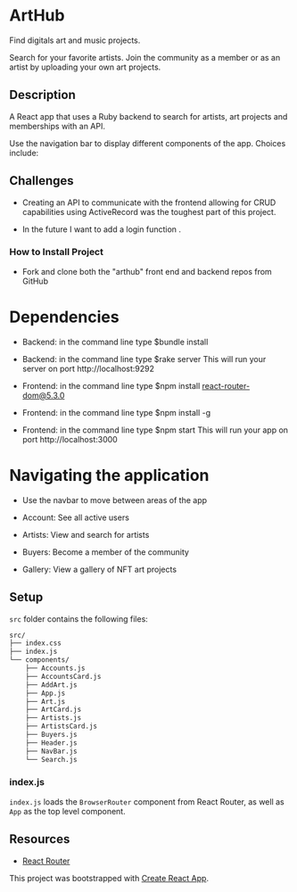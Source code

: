 # ArtHub

Find digitals art and music projects. 

Search for your favorite artists. Join the community as a member or as an artist by uploading your own art projects.  

## Description

A React app that uses a Ruby backend to search for artists, art projects and memberships with an API.

Use the navigation bar to display different components of the app. Choices include: 

## Challenges

- Creating an API to communicate with the frontend allowing for CRUD capabilities using ActiveRecord was the toughest part of this project. 

- In the future I want to add a login function .

### How to Install Project

- Fork and clone both the "arthub" front end and backend repos from GitHub
# Dependencies

- Backend: in the command line type $bundle install

- Backend: in the command line type $rake server
This will run your server on port http://localhost:9292

- Frontend: in the command line type $npm install react-router-dom@5.3.0

- Frontend: in the command line type $npm install -g

- Frontend: in the command line type $npm start 
This will run your app on port http://localhost:3000

# Navigating the application
- Use the navbar to move between areas of the app

- Account: See all active users

- Artists: View and search for artists

- Buyers: Become a member of the community

- Gallery: View a gallery of NFT art projects 

## Setup

`src` folder contains the following files:

```txt
src/
├── index.css
├── index.js
└── components/
    ├── Accounts.js
    ├── AccountsCard.js
    ├── AddArt.js
    ├── App.js
    ├── Art.js
    ├── ArtCard.js
    ├── Artists.js
    ├── ArtistsCard.js
    ├── Buyers.js
    ├── Header.js
    ├── NavBar.js
    └── Search.js
```

### index.js

`index.js` loads the `BrowserRouter` component from React Router, as well as `App` as the top level component.

## Resources

- [React Router](https://v5.reactrouter.com/web/guides/quick-start)

This project was bootstrapped with [Create React App](https://github.com/facebook/create-react-app).

[dbdiagram.io]: https://dbdiagram.io/

[postman download]: https://www.postman.com/downloads/

[network tab]: https://developer.chrome.com/docs/devtools/network/